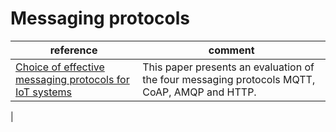 # Messaging protocols

|reference| comment  |
|--|--|
| [Choice of effective messaging protocols for IoT systems](resources/Choice_of_effective_messaging_protocols_for_IoT_systems.pdf) | This paper presents an evaluation of the four messaging protocols MQTT, CoAP, AMQP and HTTP. 
 |
 
<!--stackedit_data:
eyJoaXN0b3J5IjpbMzMzNDgwMTksLTQ4Mjk2NzQ1Ml19
-->